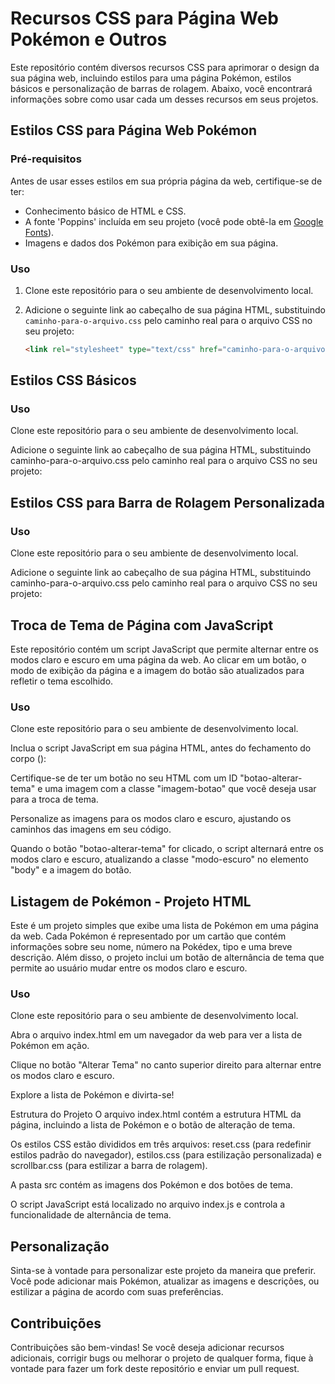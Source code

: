 # Recursos CSS para Página Web Pokémon e Outros

Este repositório contém diversos recursos CSS para aprimorar o design da sua página web, incluindo estilos para uma página Pokémon, estilos básicos e personalização de barras de rolagem. Abaixo, você encontrará informações sobre como usar cada um desses recursos em seus projetos.

## Estilos CSS para Página Web Pokémon

### Pré-requisitos

Antes de usar esses estilos em sua própria página da web, certifique-se de ter:

- Conhecimento básico de HTML e CSS.
- A fonte 'Poppins' incluída em seu projeto (você pode obtê-la em [Google Fonts](https://fonts.google.com/specimen/Poppins)).
- Imagens e dados dos Pokémon para exibição em sua página.

### Uso

1. Clone este repositório para o seu ambiente de desenvolvimento local.
2. Adicione o seguinte link ao cabeçalho de sua página HTML, substituindo `caminho-para-o-arquivo.css` pelo caminho real para o arquivo CSS no seu projeto:

   ```html
   <link rel="stylesheet" type="text/css" href="caminho-para-o-arquivo.css">

   
## Estilos CSS Básicos

### Uso
Clone este repositório para o seu ambiente de desenvolvimento local.

Adicione o seguinte link ao cabeçalho de sua página HTML, substituindo caminho-para-o-arquivo.css pelo caminho real para o arquivo CSS no seu projeto:
<link rel="stylesheet" type="text/css" href="caminho-para-o-arquivo.css">


## Estilos CSS para Barra de Rolagem Personalizada

### Uso
Clone este repositório para o seu ambiente de desenvolvimento local.

Adicione o seguinte link ao cabeçalho de sua página HTML, substituindo caminho-para-o-arquivo.css pelo caminho real para o arquivo CSS no seu projeto:
<link rel="stylesheet" type="text/css" href="caminho-para-o-arquivo.css">


## Troca de Tema de Página com JavaScript
Este repositório contém um script JavaScript que permite alternar entre os modos claro e escuro em uma página da web. Ao clicar em um botão, o modo de exibição da página e a imagem do botão são atualizados para refletir o tema escolhido.

### Uso
Clone este repositório para o seu ambiente de desenvolvimento local.

Inclua o script JavaScript em sua página HTML, antes do fechamento do corpo (</body>):
<script src="caminho-para-o-arquivo.js"></script>
Certifique-se de ter um botão no seu HTML com um ID "botao-alterar-tema" e uma imagem com a classe "imagem-botao" que você deseja usar para a troca de tema.

Personalize as imagens para os modos claro e escuro, ajustando os caminhos das imagens em seu código.

Quando o botão "botao-alterar-tema" for clicado, o script alternará entre os modos claro e escuro, atualizando a classe "modo-escuro" no elemento "body" e a imagem do botão.

## Listagem de Pokémon - Projeto HTML
Este é um projeto simples que exibe uma lista de Pokémon em uma página da web. Cada Pokémon é representado por um cartão que contém informações sobre seu nome, número na Pokédex, tipo e uma breve descrição. Além disso, o projeto inclui um botão de alternância de tema que permite ao usuário mudar entre os modos claro e escuro.

### Uso
Clone este repositório para o seu ambiente de desenvolvimento local.

Abra o arquivo index.html em um navegador da web para ver a lista de Pokémon em ação.

Clique no botão "Alterar Tema" no canto superior direito para alternar entre os modos claro e escuro.

Explore a lista de Pokémon e divirta-se!

Estrutura do Projeto
O arquivo index.html contém a estrutura HTML da página, incluindo a lista de Pokémon e o botão de alteração de tema.

Os estilos CSS estão divididos em três arquivos: reset.css (para redefinir estilos padrão do navegador), estilos.css (para estilização personalizada) e scrollbar.css (para estilizar a barra de rolagem).

A pasta src contém as imagens dos Pokémon e dos botões de tema.

O script JavaScript está localizado no arquivo index.js e controla a funcionalidade de alternância de tema.

## Personalização
Sinta-se à vontade para personalizar este projeto da maneira que preferir. Você pode adicionar mais Pokémon, atualizar as imagens e descrições, ou estilizar a página de acordo com suas preferências.

## Contribuições
Contribuições são bem-vindas! Se você deseja adicionar recursos adicionais, corrigir bugs ou melhorar o projeto de qualquer forma, fique à vontade para fazer um fork deste repositório e enviar um pull request.
